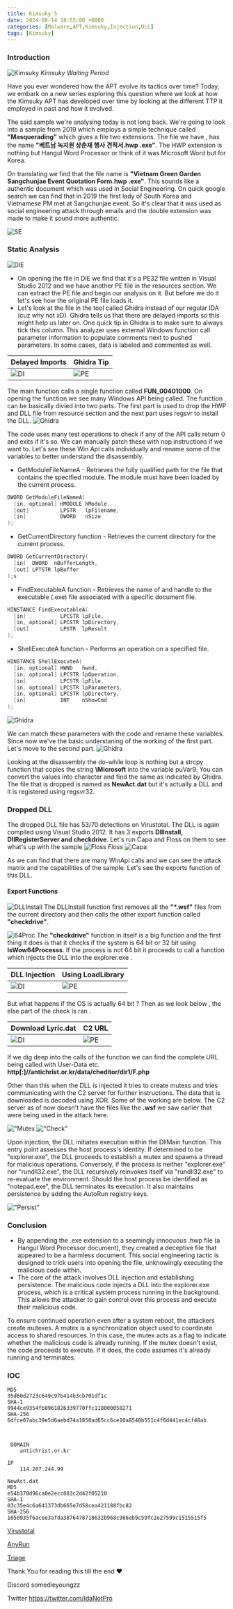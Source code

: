 ```yaml
---
title: Kimsuky 5
date: 2024-08-14 18:55:00 +0800
categories: [Malware,APT,Kimsuky,Injection,DLL]
tags: [Kimsuky]
---
```


### Introduction
![Kimsuky](https://w.wallhaven.cc/full/eo/wallhaven-eo8pqr.png "Kimsuky")
*Kimsuky Waiting Period*

Have you ever wondered how the APT evolve its tactics over time? Today, we embark on a new series exploring this question where we look at how the Kimsuky APT has developed over time by looking at the different TTP it employed in past and how it evolved.

The said sample we're analysing today is not long back. We're going to look into a sample from 2019 which employs a simple technique called **"Masquerading"** which gives a file two extensions. The file we have , has the name
**"베트남 녹지원 상춘재 행사 견적서.hwp .exe"**. The HWP extension is nothing but Hangul Word Processor or think of it was Microsoft Word but for Korea. 

On translating we find that the file name is **"Vietnam Green Garden Sangchunjae Event Quotation Form.hwp .exe"**. This sounds like a authentic document which was used in Social Engineering. On quick google search we can find that in 2019 the first lady of South Korea and Vietnamese PM met at Sangchunjae event. So it's clear that it was used as social engineering attack through emails and the double extension was made to make it sound more authentic.

![SE](https://cdn-images-1.medium.com/v2/resize:fit:800/1*j-qn5uqd7l3Xq_Q6jiuucA.png "SE")

### Static Analysis
![DIE](https://cdn-images-1.medium.com/v2/resize:fit:800/1*4KsDmOqYfJ3wfwurLfpGZg.png "DIE")

- On opening the file in DiE we find that it's a PE32 file written in Visual Studio 2012 and we have another PE file in the resources section. We can extract the PE file and begin our analysis on it. But before we do it let's see how the original PE file loads it.
- Let's look at the file in the tool called Ghidra instead of our regular IDA (cuz why not xD). Ghidra tells us that there are delayed imports so this might help us later on. One quick tip in Ghidra is to make sure to always tick this column. This analyzer uses external Windows function call parameter information to populate comments next to pushed parameters. In some cases, data is labeled and commented as well.


| Delayed Imports| Ghidra Tip |
|---|---|
| ![DI](https://cdn-images-1.medium.com/v2/resize:fit:800/1*we_MfOqe4ef-ikzyJwVu9Q.png "DI") | ![PE](https://cdn-images-1.medium.com/v2/resize:fit:800/1*WXF38UtVCZ2PN3YSdReOKw.png "PE") |

The main function calls a single function called **FUN_00401000**. On opening the function we see many Windows API being called. The function can be basically divied into two parts. The first part  is used to drop the HWP and DLL file from resource section and the next part uses regsvr to install the DLL.
![Ghidra](https://cdn-images-1.medium.com/v2/resize:fit:800/1*Uj4FT8h3wcJ91QgSoyOHeA.png "Ghidra")

The code uses many test operations to check if any of the API calls return 0 and exits if it's so. We can manually patch these with nop instructions if we want to. Let's see these Win Api calls individually and rename some of the variables to better understand the disassembly.

- GetModuleFileNameA - Retrieves the fully qualified path for the file that contains the specified module. The module must have been loaded by the current process.
```c++
DWORD GetModuleFileNameA(
  [in, optional] HMODULE hModule,
  [out]          LPSTR   lpFilename,
  [in]           DWORD   nSize
);
```
- GetCurrentDirectory function - Retrieves the current directory for the current process.
```c++
DWORD GetCurrentDirectory(
  [in]  DWORD  nBufferLength,
  [out] LPTSTR lpBuffer
);s
```
- FindExecutableA function - Retrieves the name of and handle to the executable (.exe) file associated with a specific document file.
```c++
HINSTANCE FindExecutableA(
  [in]           LPCSTR lpFile,
  [in, optional] LPCSTR lpDirectory,
  [out]          LPSTR  lpResult
);
```
- ShellExecuteA function - Performs an operation on a specified file.
```c++
HINSTANCE ShellExecuteA(
  [in, optional] HWND   hwnd,
  [in, optional] LPCSTR lpOperation,
  [in]           LPCSTR lpFile,
  [in, optional] LPCSTR lpParameters,
  [in, optional] LPCSTR lpDirectory,
  [in]           INT    nShowCmd
);
```
![Ghidra](https://cdn-images-1.medium.com/v2/resize:fit:800/1*jW8vsI9daLhkcSF85pF0bw.png "Ghidra")

We can match these parameters with the code and rename these variables. Since now we've the basic understaning of the working of the first part. Let's move to the second part.
![Ghidra](https://cdn-images-1.medium.com/v2/resize:fit:800/1*okXmqg4EgAQCgZNV2HBi4g.png "Ghidra")

Looking at the disassembly the do-while loop is nothing but a strcpy function that copies the string **\\Microsoft** into the variable puVar9. You can convert the values into character and find the same as indicated by Ghidra. The file that is dropped is named as **NewAct.dat** but it's actually a DLL and it is registered using regsvr32.

### Dropped DLL
The dropped DLL file has 53/70 detections on Virustotal. The DLL is again compiled using Visual Studio 2012. It has 3 exports **DllInstall,**
**DllRegisterServer and checkdrive**. Let's run Capa and Floss on them to see what's up with the sample
![Floss](https://cdn-images-1.medium.com/v2/resize:fit:800/1*7-qgg_6ZjA0cLNkHIgX9KQ.png "Floss")
*Floss*
![Capa](https://cdn-images-1.medium.com/v2/resize:fit:800/1*yte46jsW5mHdd-N1wj1xCA.png "Capa")

As we can find that there are many WinApi calls and we can see the attack matrix and the capabilities of the sample. Let's see the exports function of this DLL.

#### Export Functions
![DLLInstall](https://cdn-images-1.medium.com/v2/resize:fit:800/1*ap1FAS10iBoT5EBic6GyPA.png "DLLInstall")
The DLLInstall function first removes all the **"*.wsf"** files from the current directory and then calls the other export function called **"checkdrive"**.

![64Proc](https://cdn-images-1.medium.com/v2/resize:fit:800/1*ehESqWIxPD3OVigj9ZGd4A.png)
The **"checkdrive"** function in itself is a big function and the first thing it does is that it checks if the system is 64 bit or 32 bit using **IsWow64Processs**. If the process is not 64 bit it proceeds to call a function which injects the DLL into the explorer.exe .


| DLL Injection | Using LoadLibrary |
|---|---|
| ![DI](https://cdn-images-1.medium.com/v2/resize:fit:800/1*hKKg8XZkMfUzUpULm1Qkjw.png "DI") | ![PE](https://cdn-images-1.medium.com/v2/resize:fit:800/1*VmYxSicI5EKyDi--scNkPg.png "PE") |

But what happens if the OS is actually 64 bit ? Then as we look below , the else part of the check is ran .

| Download Lyric.dat | C2 URL |
|---|---|
| ![DI](https://cdn-images-1.medium.com/v2/resize:fit:800/1*6Bf0e1v-ednNnMzLElSCRQ.png "DI") | ![PE](https://cdn-images-1.medium.com/v2/resize:fit:800/1*DEGEyGbVcgQlWFH072YYsQ.png "PE") |

If we dig deep into the calls of the function we can find the complete URL being called with User-Data etc. **http[:]//antichrist.or.kr/data/cheditor/dir1/F.php**

Other than this when the DLL is injected it tries to create mutexs and tries communicating with the C2 server for further instructions. The data that is downloaded is decoded using XOR. Some of the working are below. The C2 server as of now doesn't have the files like the **.wsf** we saw earlier that were being used in the attack here. 

!["Mutex](https://cdn-images-1.medium.com/v2/resize:fit:800/1*GHdHRiM47qMj5Z_KVW_hww.png "Mutex")
!["Check"](https://cdn-images-1.medium.com/v2/resize:fit:800/1*G4u2OyvKf7nHxPltzA1qxw.png "Check")

Upon injection, the DLL initiates execution within the DllMain function. This entry point assesses the host process's identity. If determined to be "explorer.exe", the DLL proceeds to establish a mutex and spawns a thread for malicious operations. Conversely, if the process is neither "explorer.exe" nor "rundll32.exe", the DLL recursively reinvokes itself via "rundll32.exe" to re-evaluate the environment. Should the host process be identified as "notepad.exe", the DLL terminates its execution. It also maintains persistence by adding the AutoRun registry keys. 

!["Persist"](https://cdn-images-1.medium.com/v2/resize:fit:800/1*uzqUdB7wN-ytr-Jchi7bWQ.png "Persist")

### Conclusion

- By appending the .exe extension to a seemingly innocuous 
.hwp file (a Hangul Word Processor document), they created a deceptive file that appeared to be a harmless document. This social engineering tactic is designed to trick users into opening the file, unknowingly executing the malicious code within.
- The core of the attack involves DLL injection and establishing persistence. The malicious code injects a DLL into the explorer.exe process, which is a critical system process running in the background. This allows the attacker to gain control over this process and execute their malicious code.

To ensure continued operation even after a system reboot, the attackers create mutexes. A mutex is a synchronization object used to coordinate access to shared resources. In this case, the mutex acts as a flag to indicate whether the malicious code is already running. If the mutex doesn't exist, the code proceeds to execute. If it does, the code assumes it's already running and terminates.









### IOC
```
MD5
35d60d2723c649c97b414b3cb701df1c
SHA-1
9944ce9354fb8961826339770ffc118000058271
SHA-256
6dfce07abc39e5d6aebd74a1850ad65cc6ce10a8540b551c4f6d441ec4cf48ab 



 DOMAIN
    antichrist.or.kr 

IP
    114.207.244.99 

NewAct.dat
MD5
e54b370d96ca0e2ecc083c2d42f05210
SHA-1
03c35e4c6a641373db665e7d58cea421188fbc82
SHA-256
1050935f6acee3afda3876478718632b968c986eb9c59fc2e27599c1515515f5 

```
[Virustotal](https://www.virustotal.com/gui/file/6dfce07abc39e5d6aebd74a1850ad65cc6ce10a8540b551c4f6d441ec4cf48ab/details)

[AnyRun](https://app.any.run/tasks/96066539-89df-4429-9102-bc8aeaa6c91b/#)

[Triage](https://tria.ge/220625-f2ypvahhf3)

Thank You for reading this till the end ❤

Discord somedieyoungzz

Twitter https://twitter.com/IdaNotPro
